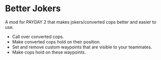 # Better Jokers
A mod for PAYDAY 2 that makes jokers/converted cops better and easier to use.
* Call over converted cops.
* Make converted cops hold on their position.
* Set and remove custom waypoints that are visible to your teammates.
* Make cops hold on these waypoints.